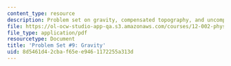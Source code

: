 ```yaml
---
content_type: resource
description: Problem set on gravity, compensated topography, and uncompensated topography.
file: https://ol-ocw-studio-app-qa.s3.amazonaws.com/courses/12-002-physics-and-chemistry-of-the-terrestrial-planets-fall-2008/8d5461d42cbaf65ee9461172255a313d_MIT12_002f08_ps09.pdf
file_type: application/pdf
resourcetype: Document
title: 'Problem Set #9: Gravity'
uid: 8d5461d4-2cba-f65e-e946-1172255a313d
---
```

